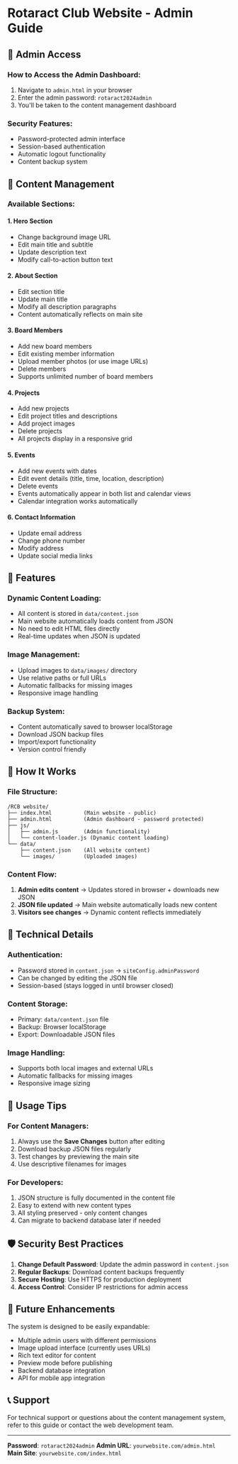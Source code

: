 # Rotaract Club Website - Admin Guide

## 🔐 Admin Access

### How to Access the Admin Dashboard:
1. Navigate to `admin.html` in your browser
2. Enter the admin password: `rotaract2024admin`
3. You'll be taken to the content management dashboard

### Security Features:
- Password-protected admin interface
- Session-based authentication
- Automatic logout functionality
- Content backup system

## 📝 Content Management

### Available Sections:

#### 1. **Hero Section**
- Change background image URL
- Edit main title and subtitle
- Update description text
- Modify call-to-action button text

#### 2. **About Section**
- Edit section title
- Update main title
- Modify all description paragraphs
- Content automatically reflects on main site

#### 3. **Board Members**
- Add new board members
- Edit existing member information
- Upload member photos (or use image URLs)
- Delete members
- Supports unlimited number of board members

#### 4. **Projects**
- Add new projects
- Edit project titles and descriptions
- Add project images
- Delete projects
- All projects display in a responsive grid

#### 5. **Events**
- Add new events with dates
- Edit event details (title, time, location, description)
- Delete events
- Events automatically appear in both list and calendar views
- Calendar integration works automatically

#### 6. **Contact Information**
- Update email address
- Change phone number
- Modify address
- Update social media links

## 🎨 Features

### Dynamic Content Loading:
- All content is stored in `data/content.json`
- Main website automatically loads content from JSON
- No need to edit HTML files directly
- Real-time updates when JSON is updated

### Image Management:
- Upload images to `data/images/` directory
- Use relative paths or full URLs
- Automatic fallbacks for missing images
- Responsive image handling

### Backup System:
- Content automatically saved to browser localStorage
- Download JSON backup files
- Import/export functionality
- Version control friendly

## 🚀 How It Works

### File Structure:
```
/RCB website/
├── index.html          (Main website - public)
├── admin.html          (Admin dashboard - password protected)
├── js/
│   ├── admin.js        (Admin functionality)
│   └── content-loader.js (Dynamic content loading)
└── data/
    ├── content.json    (All website content)
    └── images/         (Uploaded images)
```

### Content Flow:
1. **Admin edits content** → Updates stored in browser + downloads new JSON
2. **JSON file updated** → Main website automatically loads new content
3. **Visitors see changes** → Dynamic content reflects immediately

## 🔧 Technical Details

### Authentication:
- Password stored in `content.json` → `siteConfig.adminPassword`
- Can be changed by editing the JSON file
- Session-based (stays logged in until browser closed)

### Content Storage:
- Primary: `data/content.json` file
- Backup: Browser localStorage
- Export: Downloadable JSON files

### Image Handling:
- Supports both local images and external URLs
- Automatic fallbacks for missing images
- Responsive image sizing

## 📱 Usage Tips

### For Content Managers:
1. Always use the **Save Changes** button after editing
2. Download backup JSON files regularly
3. Test changes by previewing the main site
4. Use descriptive filenames for images

### For Developers:
1. JSON structure is fully documented in the content file
2. Easy to extend with new content types
3. All styling preserved - only content changes
4. Can migrate to backend database later if needed

## 🛡️ Security Best Practices

1. **Change Default Password**: Update the admin password in `content.json`
2. **Regular Backups**: Download content backups frequently
3. **Secure Hosting**: Use HTTPS for production deployment
4. **Access Control**: Consider IP restrictions for admin access

## 🔄 Future Enhancements

The system is designed to be easily expandable:
- Multiple admin users with different permissions
- Image upload interface (currently uses URLs)
- Rich text editor for content
- Preview mode before publishing
- Backend database integration
- API for mobile app integration

## 📞 Support

For technical support or questions about the content management system, refer to this guide or contact the web development team.

---

**Password**: `rotaract2024admin`
**Admin URL**: `yourwebsite.com/admin.html`
**Main Site**: `yourwebsite.com/index.html`